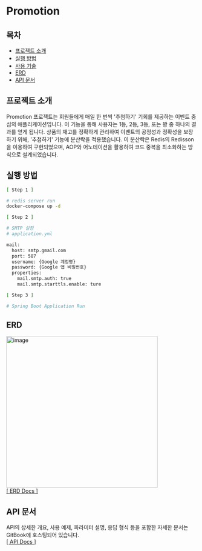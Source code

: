 # Promotion

## 목차
- [프로젝트 소개](#프로젝트-소개)
- [실행 방법](#실행-방법)
- [사용 기술](#사용-기술)
- [ERD](#ERD)
- [API 문서](#API-문서)

## 프로젝트 소개
Promotion 프로젝트는 회원들에게 매일 한 번씩 '추첨하기' 기회를 제공하는 이벤트 중심의 애플리케이션입니다. 이 기능을 통해 사용자는 1등, 2등, 3등, 또는 꽝 중 하나의 결과를 얻게 됩니다.
상품의 재고를 정확하게 관리하여 이벤트의 공정성과 정확성을 보장하기 위해, '추첨하기' 기능에 분산락을 적용했습니다. 이 분산락은 Redis의 Redisson을 이용하여 구현되었으며, AOP와 어노테이션을 활용하여 코드 중복을 최소화하는 방식으로 설계되었습니다.

## 실행 방법
```bash
[ Step 1 ]

# redis server run 
docker-compose up -d
```
```bash
[ Step 2 ]

# SMTP 설정
# application.yml

mail:
  host: smtp.gmail.com
  port: 587
  username: {Google 계정명}
  password: {Google 앱 비밀번호}
  properties:
    mail.smtp.auth: true
    mail.smtp.starttls.enable: ture
```
```bash
[ Step 3 ]

# Spring Boot Application Run
```

## ERD
<img width="400" alt="image" src="https://github.com/topyheun/promotion/assets/41532299/5fdc1b98-442c-4cf1-88b0-26a1f9a19443"><br>
[[ ERD Docs ]](https://dbdocs.io/gmsdl1994/topy_promotion)

## API 문서
API의 상세한 개요, 사용 예제, 파라미터 설명, 응답 형식 등을 포함한 자세한 문서는 GitBook에 호스팅되어 있습니다.<br>
[[ API Docs ]](https://topys-organization.gitbook.io/topys-promotion/)